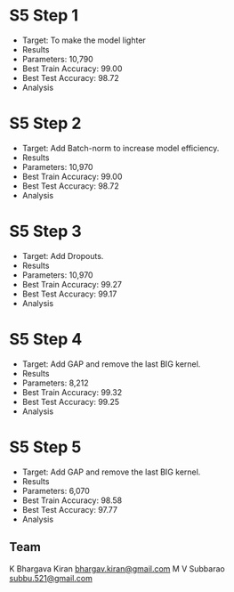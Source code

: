 # S5 Step 1

* Target: To make the model lighter
* Results
* Parameters: 10,790
* Best Train Accuracy: 99.00
* Best Test Accuracy: 98.72
* Analysis

# S5 Step 2

* Target: Add Batch-norm to increase model efficiency.
* Results
* Parameters: 10,970
* Best Train Accuracy: 99.00
* Best Test Accuracy: 98.72
* Analysis

# S5 Step 3

* Target: Add Dropouts.
* Results
* Parameters: 10,970
* Best Train Accuracy: 99.27
* Best Test Accuracy: 99.17
* Analysis


# S5 Step 4

* Target: Add GAP and remove the last BIG kernel.
* Results
* Parameters: 8,212
* Best Train Accuracy: 99.32
* Best Test Accuracy: 99.25
* Analysis


# S5 Step 5

* Target: Add GAP and remove the last BIG kernel.
* Results
* Parameters: 6,070
* Best Train Accuracy: 98.58
* Best Test Accuracy: 97.77
* Analysis




## Team
K Bhargava Kiran 
bhargav.kiran@gmail.com
M V Subbarao
subbu.521@gmail.com
